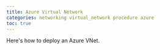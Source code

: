 ```yaml
---
title: Azure Virtual Network
categories: networking virtual_network procedure azure
toc: true
---
```

Here's how to deploy an Azure VNet.